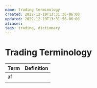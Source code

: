 ```yaml
---
name: trading terminology
created: 2022-12-19T13:31:36-06:00
updated: 2022-12-19T13:31:56-06:00
aliases: 
tags: trading, dictionary
---
```

# Trading Terminology

| Term | Definition | 
| --- | --- |
| af | |
|  | |
